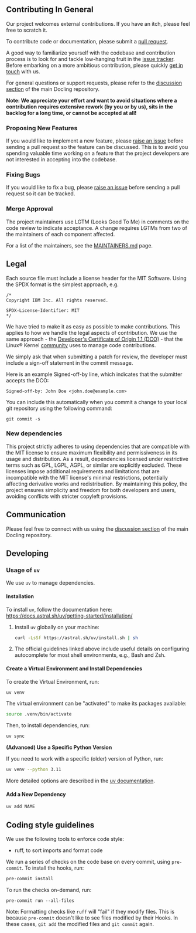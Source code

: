 ## Contributing In General
Our project welcomes external contributions. If you have an itch, please feel
free to scratch it.

To contribute code or documentation, please submit a [pull request](https://github.com/DS4SD/docling-jobkit/pulls).

A good way to familiarize yourself with the codebase and contribution process is
to look for and tackle low-hanging fruit in the [issue tracker](https://github.com/DS4SD/docling-jobkit/issues).
Before embarking on a more ambitious contribution, please quickly [get in touch](#communication) with us.

For general questions or support requests, please refer to the [discussion section](https://github.com/DS4SD/docling/discussions)
of the main Docling repository.

**Note: We appreciate your effort and want to avoid situations where a contribution
requires extensive rework (by you or by us), sits in the backlog for a long time, or
cannot be accepted at all!**

### Proposing New Features

If you would like to implement a new feature, please [raise an issue](https://github.com/DS4SD/docling-jobkit/issues)
before sending a pull request so the feature can be discussed. This is to avoid
you spending valuable time working on a feature that the project developers
are not interested in accepting into the codebase.

### Fixing Bugs

If you would like to fix a bug, please [raise an issue](https://github.com/DS4SD/docling/docling-jobkit) before sending a
pull request so it can be tracked.

### Merge Approval

The project maintainers use LGTM (Looks Good To Me) in comments on the code
review to indicate acceptance. A change requires LGTMs from two of the
maintainers of each component affected.

For a list of the maintainers, see the [MAINTAINERS.md](MAINTAINERS.md) page.


## Legal

Each source file must include a license header for the MIT
Software. Using the SPDX format is the simplest approach,
e.g.

```
/*
Copyright IBM Inc. All rights reserved.

SPDX-License-Identifier: MIT
*/
```

We have tried to make it as easy as possible to make contributions. This
applies to how we handle the legal aspects of contribution. We use the
same approach - the [Developer's Certificate of Origin 1.1 (DCO)](https://github.com/hyperledger/fabric/blob/master/docs/source/DCO1.1.txt) - that the Linux® Kernel [community](https://elinux.org/Developer_Certificate_Of_Origin)
uses to manage code contributions.

We simply ask that when submitting a patch for review, the developer
must include a sign-off statement in the commit message.

Here is an example Signed-off-by line, which indicates that the
submitter accepts the DCO:

```
Signed-off-by: John Doe <john.doe@example.com>
```

You can include this automatically when you commit a change to your
local git repository using the following command:

```
git commit -s
```

### New dependencies

This project strictly adheres to using dependencies that are compatible with the MIT license to ensure maximum flexibility and permissiveness in its usage and distribution. As a result, dependencies licensed under restrictive terms such as GPL, LGPL, AGPL, or similar are explicitly excluded. These licenses impose additional requirements and limitations that are incompatible with the MIT license's minimal restrictions, potentially affecting derivative works and redistribution. By maintaining this policy, the project ensures simplicity and freedom for both developers and users, avoiding conflicts with stricter copyleft provisions.


## Communication

Please feel free to connect with us using the [discussion section](https://github.com/DS4SD/docling/discussions) of the main Docling repository.



## Developing

### Usage of `uv`

We use `uv` to manage dependencies.

#### Installation

To install `uv`, follow the documentation here: https://docs.astral.sh/uv/getting-started/installation/

1. Install `uv` globally on your machine:
    ```bash
    curl -LsSf https://astral.sh/uv/install.sh | sh
    ```

3. The official guidelines linked above include useful details on configuring autocomplete for most shell environments, e.g., Bash and Zsh.

#### Create a Virtual Environment and Install Dependencies

To create the Virtual Environment, run:

```bash
uv venv
```

The virtual environment can be "activated" to make its packages available:

```bash
source .venv/bin/activate
```

Then, to install dependencies, run:

```bash
uv sync
```

**(Advanced) Use a Specific Python Version**

If you need to work with a specific (older) version of Python, run:

```bash
uv venv --python 3.11
```

More detailed options are described in the [uv documentation](https://docs.astral.sh/uv/pip/environments).


#### Add a New Dependency

```bash
uv add NAME
```

## Coding style guidelines

We use the following tools to enforce code style:

- ruff, to sort imports and format code

We run a series of checks on the code base on every commit, using `pre-commit`. To install the hooks, run:

```bash
pre-commit install
```

To run the checks on-demand, run:

```shell
pre-commit run --all-files
```

Note: Formatting checks like `ruff` will "fail" if they modify files. This is because `pre-commit` doesn't like to see files modified by their Hooks. In these cases, `git add` the modified files and `git commit` again.